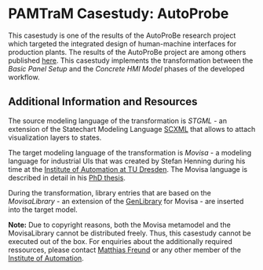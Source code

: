 # PAMTraM Casestudy: AutoProbe

This casestudy is one of the results of the AutoProBe research project which targeted the integrated design of human-machine interfaces for production plants. The results of the AutoProBe project are among others published [here](http://dx.doi.org/10.1109/ETFA.2015.7301550). This casestudy implements the transformation between the *Basic Panel Setup* and the *Concrete HMI Model* phases of the developed workflow.

## Additional Information and Resources

The source modeling language of the transformation is *STGML* - an extension of the Statechart Modeling Language [SCXML] that allows to attach visualization layers to states.

The target modeling language of the transformation is *Movisa* - a modeling language for industrial UIs that was created by Stefan Henning during his time at the [Institute of Automation at TU Dresden][Institute of Automation]. The Movisa language is described in detail in his [PhD thesis](http://www.vogtverlag.de/buecher/9783938860496.html). 

During the transformation, library entries that are based on the *MovisaLibrary* - an extension of the [GenLibrary](https://git.agtele.eats.et.tu-dresden.de/agtele/de.tud.et.ifa.agtele.genlibrary) for Movisa - are inserted into the target model.

**Note:** Due to copyright reasons, both the Movisa metamodel and the MovisaLibrary cannot be distributed freely. Thus, this casestudy cannot be executed out of the box. For enquiries about the additionally required ressources, please contact [Matthias Freund](mailto:matthias.freund@tu-dresden.de) or any other member of the [Institute of Automation].


[SCXML]: https://www.w3.org/TR/scxml/
[Institute of Automation]: http://www.et.tu-dresden.de/ifa